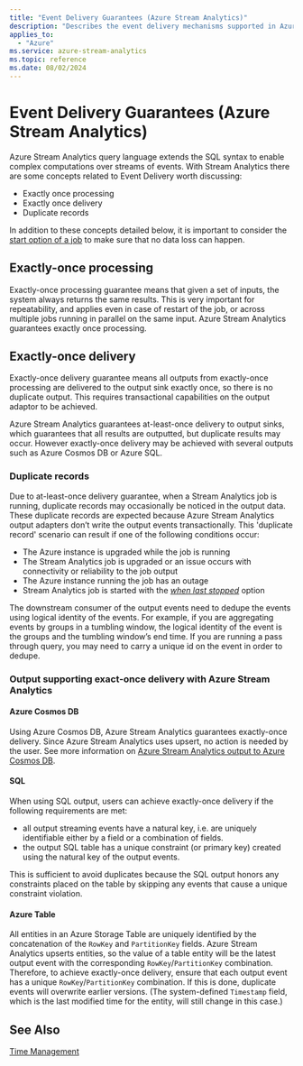 ```yaml
---
title: "Event Delivery Guarantees (Azure Stream Analytics)"
description: "Describes the event delivery mechanisms supported in Azure Stream Analytics."
applies_to: 
  - "Azure"
ms.service: azure-stream-analytics
ms.topic: reference
ms.date: 08/02/2024
---
```

# Event Delivery Guarantees (Azure Stream Analytics)

Azure Stream Analytics query language extends the SQL syntax to enable complex computations over streams of events. With Stream Analytics there are some concepts related to Event Delivery worth discussing:
  
- Exactly once processing
- Exactly once delivery
- Duplicate records

In addition to these concepts detailed below, it is important to consider the [start option of a job](/azure/stream-analytics/start-job#start-options) to make sure that no data loss can happen.
  
## Exactly-once processing

Exactly-once processing guarantee means that given a set of inputs, the system always returns the same results. This is very important for repeatability, and applies even in case of restart of the job, or across multiple jobs running in parallel on the same input. Azure Stream Analytics guarantees exactly once processing.

## Exactly-once delivery

Exactly-once delivery guarantee means all outputs from exactly-once processing are delivered to the output sink exactly once, so there is no duplicate output. This requires transactional capabilities on the output adaptor to be achieved.

Azure Stream Analytics guarantees at-least-once delivery to output sinks, which guarantees that all results are outputted, but duplicate results may occur. However exactly-once delivery may be achieved with several outputs such as Azure Cosmos DB or Azure SQL.
  
### Duplicate records

Due to at-least-once delivery guarantee, when a Stream Analytics job is running, duplicate records may occasionally be noticed in the output data. These duplicate records are expected because Azure Stream Analytics output adapters don’t write the output events transactionally. This 'duplicate record' scenario can result if one of the following conditions occur:

- The Azure instance is upgraded while the job is running
- The Stream Analytics job is upgraded or an issue occurs with connectivity or reliability to the job output
- The Azure instance running the job has an outage
- Stream Analytics job is started with the [*when last stopped*](/azure/stream-analytics/start-job#start-options) option
  
The downstream consumer of the output events need to dedupe the events using logical identity of the events. For example, if you are aggregating events by groups in a tumbling window, the logical identity of the event is the groups and the tumbling window’s end time. If you are running a pass through query, you may need to carry a unique id on the event in order to dedupe.  

### Output supporting exact-once delivery with Azure Stream Analytics

#### Azure Cosmos DB

Using Azure Cosmos DB, Azure Stream Analytics guarantees exactly-once delivery. Since Azure Stream Analytics uses upsert, no action is needed by the user. See more information on [Azure Stream Analytics output to Azure Cosmos DB](/azure/stream-analytics/stream-analytics-documentdb-output).

#### SQL

When using SQL output, users can achieve exactly-once delivery if the following requirements are met:

- all output streaming events have a natural key, i.e. are uniquely identifiable either by a field or a combination of fields.
- the output SQL table has a unique constraint (or primary key) created using the natural key of the output events.

This is sufficient to avoid duplicates because the SQL output honors any constraints placed on the table by skipping any events that cause a unique constraint violation.

#### Azure Table

All entities in an Azure Storage Table are uniquely identified by the concatenation of the `RowKey` and `PartitionKey` fields. Azure Stream Analytics upserts entities, so the value of a table entity will be the latest output event with the corresponding `RowKey`/`PartitionKey` combination. Therefore, to achieve exactly-once delivery, ensure that each output event has a unique `RowKey`/`PartitionKey` combination. If this is done, duplicate events will overwrite earlier versions. (The system-defined `Timestamp` field, which is the last modified time for the entity, will still change in this case.)

## See Also

[Time Management](time-management-azure-stream-analytics.md)

